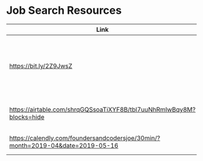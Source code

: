 # Job Search Resources

| Link  | Description  |  Added by |
|---|---|---|
|  https://bit.ly/2Z9JwsZ |  Slides from a talk at Codebar. Lists lots of good questions you can ask your interviewers.  |  @aniablaziak |
| https://airtable.com/shrqGQSsoaTiXYF8B/tbl7uuNhRmIwBqy8M?blocks=hide  |  Joe's collection of FACers portfolios/CVs | @jokosanyang  |
| https://calendly.com/foundersandcodersjoe/30min/?month=2019-04&date=2019-05-16  |  Link to booking a chat with Joe  | @jokosanyang  |
